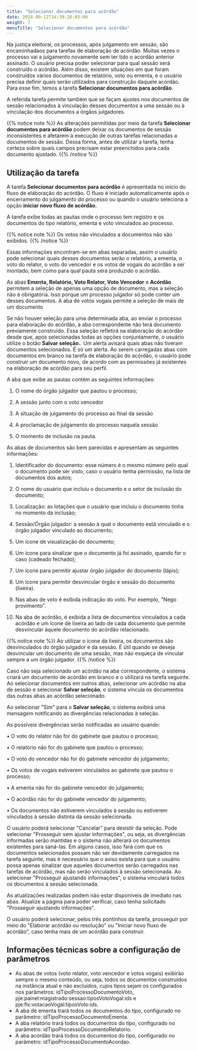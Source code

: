 ```yaml
---
title: "Selecionar documentos para acórdão"
date: 2024-09-12T14:39:20-03:00
weight: 7
menuTitle: "Selecionar documentos para acórdão"
---
```


Na justiça eleitoral, os processos, após julgamento em sessão, são encaminhadaos para tarefas de elaboração de acórdão. Muitas vezes o processo vai a julgamento novamente sem ter tido o acórdão anterior assinado. O usuário precisa poder selecionar para qual sessão será construído o acórdão. Além disso, existem situações em que foram construídos vários documentos de relatório, voto ou ementa, e o usuário precisa definir quais serão utilizados para construção daquele acórdão. Para esse fim, temos a tarefa **Selecionar documentos para acórdão**. 

A referida tarefa permite também que se façam ajustes nos documentos de sessão relacionados à vinculação desses documentos a uma sessão ou à vinculação dos documentos a órgãos julgadores.

{{% notice note %}} 
As alterações permitidas por meio da tarefa **Selecionar documentos para acórdão** podem deixar os documentos de sessão inconsistentes e afetarem a execução de outras tarefas relacionadas a documentos de sessão. Dessa forma, antes de utilizar a tarefa, tenha certeza sobre quais campos precisam estar preenchidos para cada documento ajustado.
{{% /notice %}}

## Utilização da tarefa

A tarefa **Selecionar documentos para acórdão** é apresentada no início do fluxo de elaboração do acórdão. O fluxo é iniciado automaticamente após o encerramento do julgamento do processo ou quando o usuário seleciona a opção **iniciar novo fluxo de acórdão.**

A tarefa exibe todas as pautas onde o processo tem registro e os documentos do tipo relatório, ementa e voto vinculados ao processo. 

{{% notice note %}} 
Os votos não vinculados a documentos não são exibidos.
{{% /notice %}}

Essas informações encontram-se em abas separadas, assim o usuário pode selecionar quais desses documentos serão o relatório, a ementa, o voto do relator, o voto do vencedor e os votos de vogais do acórdão a ser montado, bem como para qual pauta será produzido o acórdão.

As abas **Ementa, Relatório, Voto Relator, Voto Vencedor** e **Acórdão** permitem a seleção de apenas uma opção de documento, mas a seleção não é obrigatória. Isso porque um processo julgador só pode conter um desses documentos. A aba de votos vogais permite a seleção de mais de um documento

Se não houver seleção para uma determinada aba, ao enviar o processo para elaboração do acórdão, a aba correspondente não terá documento previamente construído. Essa seleção refletirá na elaboração do acórdão desde que, após selecionadas todas as opções conjuntamente, o usuário utilize o botão **Salvar seleção.**. Um alerta avisará quais abas não tiveram documentos selecionados. É só um alerta. Ao serem carregadas abas com documentos em branco na tarefa de elaboração do acórdão, o usuário pode construir um documento novo, de acordo com as permissões já existentes na elaboração de acórdão para seu perfil. 

A aba que exibe as pautas contém as seguintes informações:


1.   O nome do órgão julgador que pautou o processo; 

2.   A sessão junto com o voto vencedor

3.   A situação de julgamento do processo ao final da sessão 

4.   A proclamação de julgamento do processo naquela sessão

5.   O momento de inclusão na pauta.

As abas de documentos são bem parecidas e apresentam as seguintes informações:

1.  Identificador do documento: esse número é o mesmo número pelo qual o documento pode ser visto, caso o usuário tenha permissão, na lista de documentos dos autos;
  
2.  O nome do usuário que incluiu o documento e o setor de inclusão do documento;
  
3.  Localização: as lotações que o usuário que incluiu o documento tinha no momento da inclusão;
 
4.  Sessão/Órgão julgador: a sessão à qual o documento está vinculado e o órgão julgador vinculado ao documento;
  
5.  Um ícone de visualização do documento;
  
6.  Um ícone para sinalizar que o documento já foi assinado, quando for o caso (cadeado fechado);
  
7.  Um ícone para permitir ajustar órgão julgador do documento (lápis);
  
8.  Um ícone para permitir desvincular órgão e sessão do documento (lixeira).
 
9.  Nas abas de voto é exibida indicação do voto. Por exemplo, "Nego provimento".
    
10. Na aba de acórdão, é exibida a lista de documentos vinculados a cada acórdão e um ícone de lixeira ao lado de cada documento que permite desvincular àquele documento do acórdão relacionado.  


{{% notice note %}} 
Ao utilizar o ícone da lixeira, os documentos são desvinculados do órgão julgador e da sessão. É útil quando se deseja desvincular um documento de uma sessão, mas não esqueça de vincular sempre a um órgão julgador. 
{{% /notice %}}

Caso não seja selecionado um acórdão na aba correspondente, o sistema criará um documento de acórdão em branco e o utilizará na tarefa seguinte. Ao selecionar documentos em outros abas, selecionar um acórdão na aba de sessão e selecionar **Salvar seleção**, o sistema vincula os documentos das outras abas ao acórdão selecionado.

Ao selecionar "Sim" para o **Salvar seleção**, o sistema exibirá uma mensagem notificando as divergências relacionadas à seleção. 

As possíveis divergências serão notificadas ao usuário quando:

•	O voto do relator não for do gabinete que pautou o processo;

•	O relatório não for do gabinete que pautou o processo;

•	O voto do vencedor não for do gabinete vencedor do julgamento;

•	Os votos de vogais estiverem vinculados ao gabinete que pautou o processo;

•	A ementa não for do gabinete vencedor do julgamento;

•	O acórdão não for do gabinete vencedor do julgamento;

•	Os documentos não estiverem vinculados à sessão ou estiverem vinculados à sessão distinta da sessão selecionada.

O usuário poderá selecionar "Cancelar" para desistir da seleção. Pode selecionar "Prosseguir sem ajustar informações", ou seja, as divergências informadas serão mantidas e o sistema não alterará os documentos existentes para saná-las. Em alguns casos, isso fará com que os documentos selecionados possam não ser devidamente carregados na tarefa seguinte, mas é necessário que o aviso exista para que o usuário possa apenas sinalizar que aqueles documentos serão carregados nas tarefas de acórdão, mas não serão vinculados à sessão selecionada. Ao selecionar "Prosseguir ajustando informações", o sistema vinculará todos os documentos à sessão selecionada.

As  atualizações  realizadas  podem   não  estar  disponíveis  de  imediato  nas  abas.  Atualize a  página para poder verificar, caso tenha solicitado "Prosseguir ajustando informações".

O  usuário  poderá  selecionar, pelos três pontinhos da tarefa, prosseguir por meio do "Elaborar acórdão ou resolução" ou "Iniciar novo fluxo de acórdão", caso tenha mais de
um acórdão para construir.


## Informações técnicas sobre a configuração de parâmetros

+ As abas de votos (voto relator, voto vencedor e votos vogais) exibirão sempre o mesmo conteúdo, ou seja, todos os documentos construídos na instância atual e não excluídos, cujos tipos sejam os configurados nos parâmetros: idTipoProcessoDocumentoVoto, pje:painel:magistrado:sessao:tiposVotoVogal:ids e pje:flx:votacaoVogal:tiposVoto:ids.
+ A aba de ementa trará todos os documentos do tipo, configurado no parâmetro: idTipoProcessoDocumentoEmenta.
+ A aba relatório trará todos os documentos do tipo, configurado no parâmetro: idTipoProcessoDocumentoRelatorio.
+ A aba acórdão trará todos os documentos do tipo, configurado no parâmetro: idTipoProcessoDocumentoAcordao.
